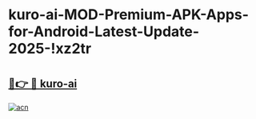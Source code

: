 # kuro-ai-MOD-Premium-APK-Apps-for-Android-Latest-Update-2025-!xz2tr

# <h2><a href="https://qvlew3.esa.edu.pl?title=kuro-ai&ref=xz2tr">🔗👉 🔴 kuro-ai</a></h2>

[![acn](https://github.com/user-attachments/assets/0f9c940e-d8b0-45ae-aac7-cd30a18b3e1c)](https://qvlew3.esa.edu.pl?title=kuro-ai&ref=xz2tr)

